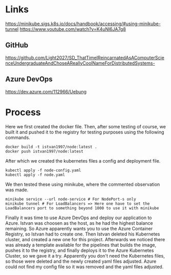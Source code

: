 # Links
https://minikube.sigs.k8s.io/docs/handbook/accessing/#using-minikube-tunnel
https://www.youtube.com/watch?v=K4uNl6JA7g8

## GitHub
https://github.com/Light2027/SD_ThatTimeIReincarnatedAsAComputerScienceUndergraduateAndChoseAReallyCoolNameForDistributedSystems-

## Azure DevOps
https://dev.azure.com/112966/Uebung

# Process
Here we first created the docker file. Then, after some testing of course, we built it and pushed it to the registry for testing purposes using the following commands.
```console
docker build -t istvan1997/node:latest .
docker push istvan1997/node:latest
```

After which we created the kubernetes files a config and deployment file.
```console
kubectl apply -f node-config.yaml
kubectl apply -f node.yaml
```
We then tested these using minikube, where the commented observation was made.
```console 
minikube service --url node-service # For NodePort-s only
minikube tunnel # For LoadBalancers => Here one have to set the LoadBalancers port to something beyond 1000 to use it with minikube
```

Finally it was time to use Azure DevOps and deploy our application to Azure. 
Istvan was choosen as the host, as he had the highest balance remaining.
So Azure apparently wants you to use the Azure Container Registry, so Istvan had to create one.
Then Istvan deleted his Kubernetes cluster, and created a new one for this project.
Afterwards we noticed there was already a template available for the pipelines that builds the image, pushes it to the registry, and finally deploys it to the Azure Kubernetes Cluster, so we gave it a try.
Apparently you don't need the Kubernetes files, so those were deleted and the newly created yaml files adjusted.
Azure could not find my config file so it was removed and the yaml files adjusted.